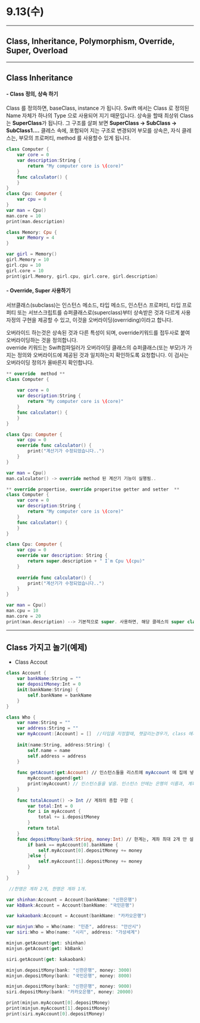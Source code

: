 # 9.13(수)
---

## Class, Inheritance, Polymorphism, Override, Super, Overload

---

## Class Inheritance 

#### - Class 정의, 상속 하기

Class 를 정의하면, baseClass, instance 가 됩니다. Swift 에서는 Class 로 정의된 Name 자체가 하나의 Type 으로 사용되어 지기 때문입니다. 상속을 할때 최상위 Class는 **SuperClass**가 됩니다. 
그 구조를 살펴 보면 **SuperClass -> SubClass -> SubClass1....** 클레스 속에, 포험되어 지는 구조로 변경되어 부모를 상속은, 자식 클레스는, 부모의 프로퍼티, method 를 사용할수 있게 됩니다.

```swift
class Computer {
    var core = 0
    var description:String {
        return "My computer core is \(core)"
    }
    func calculator() {    
    }
}
class Cpu: Computer {   
    var cpu = 0
}
var man = Cpu()
man.core = 10
print(man.description)

class Memory: Cpu {
    var Memory = 4
}

var girl = Memory()
girl.Memory = 10
girl.cpu = 10
girl.core = 10
print(girl.Memory, girl.cpu, girl.core, girl.description)
```

#### - Override, Super 사용하기

서브클래스(subclass)는 인스턴스 메소드, 타입 메소드, 인스턴스 프로퍼티, 타입 프로퍼티 또는 서브스크립트를 슈퍼클래스로(superclass)부터 상속받은 것과 다르게 사용자정의 구현을 제공할 수 있고, 이것을 오버라이딩(overriding)이라고 합니다. <br>

오버라이드 하는것은 상속된 것과 다른 특성이 되며, override키워드를 접두사로 붙여 오버라이딩하는 것을 정의합니다. <br>
override 키워드는 Swift컴파일러가 오버라이딩 클래스의 슈퍼클래스(또는 부모)가 가지는 정의와 오버라이드에 제공된 것과 일치하는지 확인하도록 요청합니다. 이 검사는 오버라이딩 정의가 올바른지 확인합니다. <br>

```swift
** override  method ** 
class Computer {
    
    var core = 0
    var description:String {
        return "My computer core is \(core)"
    }
    func calculator() {
    }
}

class Cpu: Computer {
    var cpu = 0
    override func calculator() {
        print("계산기가 수정되었습니다..")
    }
}

var man = Cpu()
man.calculator() -> override method 된 계산기 기능이 실행됨.. 

** override propertise, override properitse getter and setter  **
class Computer {
    var core = 0
    var description:String {
        return "My computer core is \(core)"
    }
    func calculator() {
    }
}

class Cpu: Computer {
    var cpu = 0
    override var description: String {
        return super.description + " I`m Cpu \(cpu)"
    }
    
    override func calculator() {
        print("계산기가 수정되었습니다..")
    }
}

var man = Cpu()
man.cpu = 10
man.core = 20
print(man.description) --> 기본적으로 super. 사용하면, 해당 클레스의 super class 의 값을 가지고온다. 
```

---

## Class 가지고 놀기(예제)

 - Class Accout  
 
```swift
class Account {
    var bankName:String = ""
    var depositMoney:Int = 0
    init(bankName:String) {
        self.bankName = bankName
    }
}

class Who {
    var name:String = ""
    var address:String = ""
    var myAccount:[Account] = []  //타입을 지정할때, 햇갈리는경우가, class 에서 변수를 만들때, 내가 넣고자 하는 타입의 끝값을 명확하게 명시해줘여한다.
    
    init(name:String, address:String) {
        self.name = name
        self.address = address
    }
    
    func getAcount(get:Account) // 인스턴스들을 리스트에 myAccount 에 집에 넣음. {
        myAccount.append(get)
        print(myAccount) // 인스턴스들을 넣음. 인스턴스 안에는 은행의 이름과, 계좌를 만듬.
    }
    
    func totalAcount() -> Int // 계좌의 총합 구함 {
        var total:Int = 0
        for i in myAccount {
            total += i.depositMoney 
        }
        return total
    }
    func depositMony(bank:String, money:Int) // 한계는, 계좌 최대 2개 만 설정가능.. 이거 알고리즘 짜면 알수 있다. {  
        if bank == myAccount[0].bankName {
            self.myAccount[0].depositMoney += money
        }else {
            self.myAccount[1].depositMoney += money
        }        
    } 
}

 //한명은 계좌 2개, 한명은 계좌 1개.

var shinhan:Account = Account(bankName: "신한은행")
var kbBank:Account = Account(bankName: "국민은행")

var kakaobank:Account = Account(bankName: "카카오은행")

var minjun:Who = Who(name: "민준", address: "안산시")
var siri:Who = Who(name: "시리", address: "가상세계")

minjun.getAcount(get: shinhan)
minjun.getAcount(get: kbBank)

siri.getAcount(get: kakaobank)

minjun.depositMony(bank: "신한은행", money: 3000)
minjun.depositMony(bank: "국민은행", money: 8000)

minjun.depositMony(bank: "신한은행", money: 9000)
siri.depositMony(bank: "카카오은행", money: 20000)

print(minjun.myAccount[0].depositMoney)
print(minjun.myAccount[1].depositMoney)
print(siri.myAccount[0].depositMoney)
```